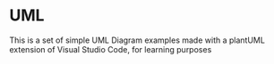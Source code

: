 # UML
This is a set of simple UML Diagram examples made with a plantUML extension of Visual Studio Code, for learning purposes
